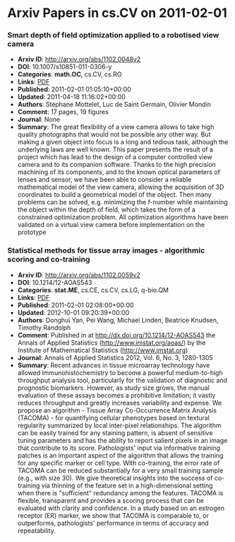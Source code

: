 # Arxiv Papers in cs.CV on 2011-02-01
### Smart depth of field optimization applied to a robotised view camera
- **Arxiv ID**: http://arxiv.org/abs/1102.0048v2
- **DOI**: 10.1007/s10851-011-0306-y
- **Categories**: **math.OC**, cs.CV, cs.RO
- **Links**: [PDF](http://arxiv.org/pdf/1102.0048v2)
- **Published**: 2011-02-01 01:05:10+00:00
- **Updated**: 2011-04-18 11:16:02+00:00
- **Authors**: Stéphane Mottelet, Luc de Saint Germain, Olivier Mondin
- **Comment**: 17 pages, 19 figures
- **Journal**: None
- **Summary**: The great flexibility of a view camera allows to take high quality photographs that would not be possible any other way. But making a given object into focus is a long and tedious task, although the underlying laws are well known. This paper presents the result of a project which has lead to the design of a computer controlled view camera and to its companion software. Thanks to the high precision machining of its components, and to the known optical parameters of lenses and sensor, we have been able to consider a reliable mathematical model of the view camera, allowing the acquisition of 3D coordinates to build a geometrical model of the object. Then many problems can be solved, e.g. minimizing the f-number while maintaining the object within the depth of field, which takes the form of a constrained optimization problem. All optimization algorithms have been validated on a virtual view camera before implementation on the prototype



### Statistical methods for tissue array images - algorithmic scoring and co-training
- **Arxiv ID**: http://arxiv.org/abs/1102.0059v2
- **DOI**: 10.1214/12-AOAS543
- **Categories**: **stat.ME**, cs.CE, cs.CV, cs.LG, q-bio.QM
- **Links**: [PDF](http://arxiv.org/pdf/1102.0059v2)
- **Published**: 2011-02-01 02:08:00+00:00
- **Updated**: 2012-10-01 09:20:39+00:00
- **Authors**: Donghui Yan, Pei Wang, Michael Linden, Beatrice Knudsen, Timothy Randolph
- **Comment**: Published in at http://dx.doi.org/10.1214/12-AOAS543 the Annals of
  Applied Statistics (http://www.imstat.org/aoas/) by the Institute of
  Mathematical Statistics (http://www.imstat.org)
- **Journal**: Annals of Applied Statistics 2012, Vol. 6, No. 3, 1280-1305
- **Summary**: Recent advances in tissue microarray technology have allowed immunohistochemistry to become a powerful medium-to-high throughput analysis tool, particularly for the validation of diagnostic and prognostic biomarkers. However, as study size grows, the manual evaluation of these assays becomes a prohibitive limitation; it vastly reduces throughput and greatly increases variability and expense. We propose an algorithm - Tissue Array Co-Occurrence Matrix Analysis (TACOMA) - for quantifying cellular phenotypes based on textural regularity summarized by local inter-pixel relationships. The algorithm can be easily trained for any staining pattern, is absent of sensitive tuning parameters and has the ability to report salient pixels in an image that contribute to its score. Pathologists' input via informative training patches is an important aspect of the algorithm that allows the training for any specific marker or cell type. With co-training, the error rate of TACOMA can be reduced substantially for a very small training sample (e.g., with size 30). We give theoretical insights into the success of co-training via thinning of the feature set in a high-dimensional setting when there is "sufficient" redundancy among the features. TACOMA is flexible, transparent and provides a scoring process that can be evaluated with clarity and confidence. In a study based on an estrogen receptor (ER) marker, we show that TACOMA is comparable to, or outperforms, pathologists' performance in terms of accuracy and repeatability.



